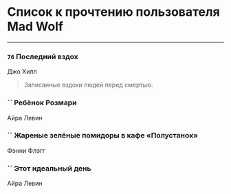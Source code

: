 # Список к прочтению пользователя Mad Wolf
---

### `76` Последний вздох
Джо Хилл
> Записанные вздохи людей перед смертью.

### `` Ребёнок Розмари
Айра Левин

### `` Жареные зелёные помидоры в кафе «Полустанок»
Фэнни Флэгг

### `` Этот идеальный день
Айра Левин

